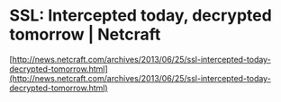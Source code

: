 <!--
id: 53886681412
link: http://tumblr.atmos.org/post/53886681412/ssl-intercepted-today-decrypted-tomorrow-netcraft
slug: ssl-intercepted-today-decrypted-tomorrow-netcraft
date: Tue Jun 25 2013 17:54:30 GMT-0700 (PDT)
publish: 2013-06-025
tags: 
title: SSL: Intercepted today, decrypted tomorrow | Netcraft
-->


SSL: Intercepted today, decrypted tomorrow | Netcraft
=====================================================

[http://news.netcraft.com/archives/2013/06/25/ssl-intercepted-today-decrypted-tomorrow.html](http://news.netcraft.com/archives/2013/06/25/ssl-intercepted-today-decrypted-tomorrow.html)

